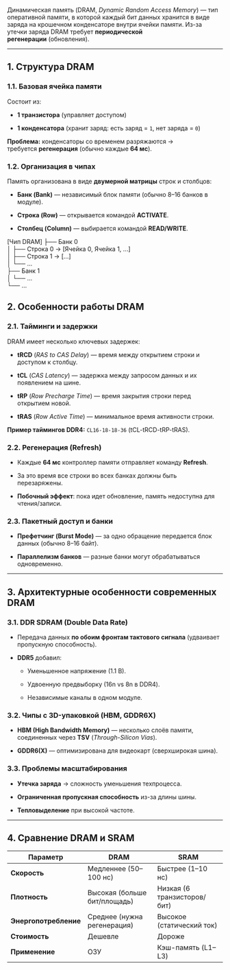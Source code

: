 Динамическая память (DRAM, _Dynamic Random Access Memory_) — тип оперативной памяти, в которой каждый бит данных хранится в виде заряда на крошечном конденсаторе внутри ячейки памяти. Из-за утечки заряда DRAM требует **периодической регенерации** (обновления).

---

## **1. Структура DRAM**

### **1.1. Базовая ячейка памяти**

Состоит из:

- **1 транзистора** (управляет доступом)
    
- **1 конденсатора** (хранит заряд: есть заряд = `1`, нет заряда = `0`)
    

**Проблема:** конденсаторы со временем разряжаются → требуется **регенерация** (обычно каждые **64 мс**).

### **1.2. Организация в чипах**

Память организована в виде **двумерной матрицы** строк и столбцов:

- **Банк (Bank)** — независимый блок памяти (обычно 8–16 банков в модуле).
    
- **Строка (Row)** — открывается командой **ACTIVATE**.
    
- **Столбец (Column)** — выбирается командой **READ/WRITE**.

[Чип DRAM]
├── Банк 0  
│   ├── Строка 0 → [Ячейка 0, Ячейка 1, ...]  
│   ├── Строка 1 → [...]  
│   └── ...  
├── Банк 1  
│   └── ...  
└── ...  

## **2. Особенности работы DRAM**

### **2.1. Тайминги и задержки**

DRAM имеет несколько ключевых задержек:

- **tRCD** (_RAS to CAS Delay_) — время между открытием строки и доступом к столбцу.
    
- **tCL** (_CAS Latency_) — задержка между запросом данных и их появлением на шине.
    
- **tRP** (_Row Precharge Time_) — время закрытия строки перед открытием новой.
    
- **tRAS** (_Row Active Time_) — минимальное время активности строки.
    

**Пример таймингов DDR4:** `CL16-18-18-36` (tCL-tRCD-tRP-tRAS).

### **2.2. Регенерация (Refresh)**

- Каждые **64 мс** контроллер памяти отправляет команду **Refresh**.
    
- За это время все строки во всех банках должны быть перезаряжены.
    
- **Побочный эффект**: пока идет обновление, память недоступна для чтения/записи.
    

### **2.3. Пакетный доступ и банки**

- **Префетчинг (Burst Mode)** — за одно обращение передается блок данных (обычно 8–16 байт).
    
- **Параллелизм банков** — разные банки могут обрабатываться одновременно.
    

---

## **3. Архитектурные особенности современных DRAM**

### **3.1. DDR SDRAM (Double Data Rate)**

- Передача данных **по обоим фронтам тактового сигнала** (удваивает пропускную способность).
    
- **DDR5** добавил:
    
    - Уменьшенное напряжение (1.1 В).
        
    - Удвоенную предвыборку (16n vs 8n в DDR4).
        
    - Независимые каналы в одном модуле.
        

### **3.2. Чипы с 3D-упаковкой (HBM, GDDR6X)**

- **HBM (High Bandwidth Memory)** — несколько слоёв памяти, соединенных через **TSV** (_Through-Silicon Vias_).
    
- **GDDR6(X)** — оптимизирована для видеокарт (сверхширокая шина).
    

### **3.3. Проблемы масштабирования**

- **Утечка заряда** → сложность уменьшения техпроцесса.
    
- **Ограниченная пропускная способность** из-за длины шины.
    
- **Тепловыделение** при высокой частоте.
    

---

## **4. Сравнение DRAM и SRAM**

| Параметр              | DRAM                         | SRAM                        |
| --------------------- | ---------------------------- | --------------------------- |
| **Скорость**          | Медленнее (50–100 нс)        | Быстрее (1–10 нс)           |
| **Плотность**         | Высокая (больше бит/площадь) | Низкая (6 транзисторов/бит) |
| **Энергопотребление** | Среднее (нужна регенерация)  | Высокое (статический ток)   |
| **Стоимость**         | Дешевле                      | Дороже                      |
| **Применение**        | ОЗУ                          | Кэш-память (L1–L3)          |